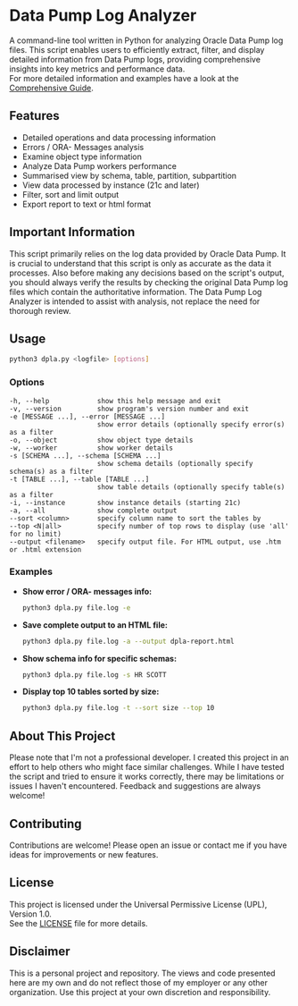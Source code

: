 # Data Pump Log Analyzer

A command-line tool written in Python for analyzing Oracle Data Pump log files. This script enables users to efficiently extract, filter, and display detailed information from Data Pump logs, providing comprehensive insights into key metrics and performance data.  
For more detailed information and examples have a look at the [Comprehensive Guide](https://macsdata.com/oracle/data-pump-log-analyzer-guide).

## Features

- Detailed operations and data processing information
- Errors / ORA- Messages analysis
- Examine object type information
- Analyze Data Pump workers performance
- Summarised view by schema, table, partition, subpartition
- View data processed by instance (21c and later)
- Filter, sort and limit output 
- Export report to text or html format

## Important Information

This script primarily relies on the log data provided by Oracle Data Pump. It is crucial to understand that this script is only as accurate as the data it processes. Also before making any decisions based on the script's output, you should always verify the results by checking the original Data Pump log files which contain the authoritative information. The Data Pump Log Analyzer is intended to assist with analysis, not replace the need for thorough review.

## Usage

```bash
python3 dpla.py <logfile> [options]
```

### Options

```
-h, --help            show this help message and exit
-v, --version         show program's version number and exit
-e [MESSAGE ...], --error [MESSAGE ...]
                      show error details (optionally specify error(s) as a filter
-o, --object          show object type details
-w, --worker          show worker details
-s [SCHEMA ...], --schema [SCHEMA ...]
                      show schema details (optionally specify schema(s) as a filter
-t [TABLE ...], --table [TABLE ...]
                      show table details (optionally specify table(s) as a filter
-i, --instance        show instance details (starting 21c)
-a, --all             show complete output
--sort <column>       specify column name to sort the tables by
--top <N|all>         specify number of top rows to display (use 'all' for no limit)
--output <filename>   specify output file. For HTML output, use .htm or .html extension
```

### Examples

- **Show error / ORA- messages info:**
  ```bash
  python3 dpla.py file.log -e
  ```

- **Save complete output to an HTML file:**
  ```bash
  python3 dpla.py file.log -a --output dpla-report.html
  ```

- **Show schema info for specific schemas:**
  ```bash
  python3 dpla.py file.log -s HR SCOTT
  ```

- **Display top 10 tables sorted by size:**
  ```bash
  python3 dpla.py file.log -t --sort size --top 10
  ```

## About This Project

Please note that I'm not a professional developer. I created this project in an effort to help others who might face similar challenges. While I have tested the script and tried to ensure it works correctly, there may be limitations or issues I haven't encountered. Feedback and suggestions are always welcome!

## Contributing

Contributions are welcome! Please open an issue or contact me if you have ideas for improvements or new features.

## License

This project is licensed under the Universal Permissive License (UPL), Version 1.0.  
See the [LICENSE](LICENSE) file for more details.

## Disclaimer

This is a personal project and repository. The views and code presented here are my own and do not reflect those of my employer or any other organization. Use this project at your own discretion and responsibility.

